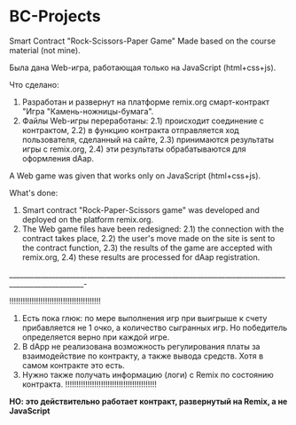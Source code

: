 # BC-Projects

Smart Contract "Rock-Scissors-Paper Game"
Made based on the course material (not mine).

Была дана Web-игра, работающая только на JavaScript (html+css+js).

Что сделано:
1. Разработан и развернут на платформе remix.org смарт-контракт "Игра "Камень-ножницы-бумага".
2. Файлы Web-игры переработаны:
  2.1) происходит соединение с контрактом,
  2.2) в функцию контракта отправляется ход пользователя, сделанный на сайте,
  2.3) принимаются результаты игры с remix.org,
  2.4) эти результаты обрабатываются для оформления dAap.
  
  A Web game was given that works only on JavaScript (html+css+js).
  
  What's done:
1. Smart contract "Rock-Paper-Scissors game" was developed and deployed on the platform remix.org.
2. The Web game files have been redesigned:
  2.1) the connection with the contract takes place,
  2.2) the user's move made on the site is sent to the contract function,
  2.3) the results of the game are accepted with remix.org,
  2.4) these results are processed for dAap registration.
  
  ___________________________________________________________________________________________________-
  
  !!!!!!!!!!!!!!!!!!!!!!!!!!!!!!!!!!!!!!!!!
  1) Есть пока глюк: по мере выполнения игр при выигрыше к счету прибавляется не 1 очко, а количество сыгранных игр.
     Но победитель определяется верно при каждой игре.
  2) В dApp не реализована возможность регулирования платы за взаимодействие по контракту, а также вывода средств.
     Хотя в самом контракте это есть.
  3) Нужно также получать информацию (логи) с Remix по состоянию контракта.
  !!!!!!!!!!!!!!!!!!!!!!!!!!!!!!!!!!!!!!!!!
  
  **НО: это действительно работает контракт, развернутый на Remix, а не JavaScript**
